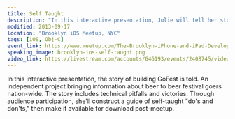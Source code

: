 ```yaml
---
title: Self Taught
description: "In this interactive presentation, Julie will tell her story of building GoFest, including technical pitfalls and victories. Through audience participation, she'll construct a guide of self-taught do's and don'ts, then make it available for download post-meetup."
modified: 2013-09-17
location: "Brooklyn iOS Meetup, NYC"
tags: [iOS, Obj-C]
event_link: https://www.meetup.com/The-Brooklyn-iPhone-and-iPad-Developer-Meetup/events/138137442/
speaking_image: brooklyn-ios-self-taught.png
video_link: https://livestream.com/accounts/646193/events/2408745/videos/30290628/player?width=640&height=360&enableInfo=true&defaultDrawer=&autoPlay=false&mute=false
---
```


In this interactive presentation, the story of building GoFest is told. An independent project bringing information about beer to beer festival goers nation-wide. The story includes technical pitfalls and victories. Through audience participation, she'll construct a guide of self-taught "do's and don'ts," then make it available for download post-meetup. 




